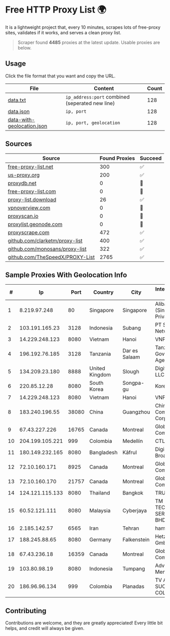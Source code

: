 
# Free HTTP Proxy List 🌍

It is a lightweight project that, every 10 minutes, scrapes lots of free-proxy sites, validates if it works, and serves a clean proxy list.


> Scraper found **4485** proxies at the latest update. Usable proxies are below.

## Usage

Click the file format that you want and copy the URL.


|File|Content|Count|
|----|-------|-----|
|[data.txt](https://raw.githubusercontent.com/themiralay/Proxy-List-World/master/data.txt)|`ip_address:port` combined (seperated new line)|128|
|[data.json](https://raw.githubusercontent.com/themiralay/Proxy-List-World/master/data.json)|`ip, port`|128|
|[data-with-geolocation.json](https://raw.githubusercontent.com/themiralay/Proxy-List-World/master/data-with-geolocation.json)|`ip, port, geolocation`|128|

## Sources

|Source|Found Proxies|Succeed|
|------|-------------|-------|
|[free-proxy-list.net](https://free-proxy-list.net)|300|✅|
|[us-proxy.org](https://www.us-proxy.org)|200|✅|
|[proxydb.net](http://proxydb.net)|0|🚫|
|[free-proxy-list.com](https://free-proxy-list.com/?page=&port=&type%5B%5D=http&type%5B%5D=https&up_time=0&search=Search)|0|🚫|
|[proxy-list.download](https://www.proxy-list.download/HTTP)|26|✅|
|[vpnoverview.com](https://vpnoverview.com/privacy/anonymous-browsing/free-proxy-servers)|0|🚫|
|[proxyscan.io](https://www.proxyscan.io)|0|🚫|
|[proxylist.geonode.com](https://proxylist.geonode.com/api/proxy-list?limit=300&page=1&sort_by=lastChecked&sort_type=desc&protocols=http,https)|0|🚫|
|[proxyscrape.com](https://api.proxyscrape.com/v2/?request=displayproxies&protocol=http&timeout=10000&country=all&ssl=all&anonymity=all)|472|✅|
|[github.com/clarketm/proxy-list](https://raw.githubusercontent.com/clarketm/proxy-list/master/proxy-list-raw.txt)|400|✅|
|[github.com/monosans/proxy-list](https://raw.githubusercontent.com/monosans/proxy-list/main/proxies/http.txt)|322|✅|
|[github.com/TheSpeedX/PROXY-List](https://raw.githubusercontent.com/TheSpeedX/PROXY-List/master/http.txt)|2765|✅|


## Sample Proxies With Geolocation Info

|#|Ip|Port|Country|City|Internet Service Provider|
|-|--|----|-------|----|-------------------------|
|1|8.219.97.248|80|Singapore|Singapore|Alibaba Cloud (Singapore) Private Limited|
|2|103.191.165.23|3128|Indonesia|Subang|PT Sakti Wijaya Network|
|3|14.229.248.123|8080|Vietnam|Hanoi|VNPT|
|4|196.192.76.185|3128|Tanzania|Dar es Salaam|Tanzania e-Government Agency|
|5|134.209.23.180|8888|United Kingdom|Slough|DigitalOcean, LLC|
|6|220.85.12.28|8080|South Korea|Songpa-gu|Korea Telecom|
|7|14.229.248.123|8080|Vietnam|Hanoi|VNPT|
|8|183.240.196.55|38080|China|Guangzhou|China Mobile Communications Corporation|
|9|67.43.227.226|16765|Canada|Montreal|GloboTech Communications|
|10|204.199.105.221|999|Colombia|Medellín|CTL Colombia|
|11|180.149.232.165|8080|Bangladesh|Kāfrul|Digi Jadoo Broadband Ltd|
|12|72.10.160.171|8925|Canada|Montreal|GloboTech Communications|
|13|72.10.160.170|21757|Canada|Montreal|GloboTech Communications|
|14|124.121.115.133|8080|Thailand|Bangkok|TRUEBB|
|15|60.52.121.111|8080|Malaysia|Cyberjaya|TM TECHNOLOGY SERVICES SDN BHD|
|16|2.185.142.57|6565|Iran|Tehran|hamedan|
|17|188.245.88.65|8080|Germany|Falkenstein|Hetzner Online GmbH|
|18|67.43.236.18|16359|Canada|Montreal|GloboTech Communications|
|19|103.80.98.19|8080|Indonesia|Tumpang|Advertise via PT Menaksopal|
|20|186.96.96.134|999|Colombia|Planadas|TV AZTECA SUCURSAL COLOMBIA|



## Contributing

Contributions are welcome, and they are greatly appreciated! Every
little bit helps, and credit will always be given.

